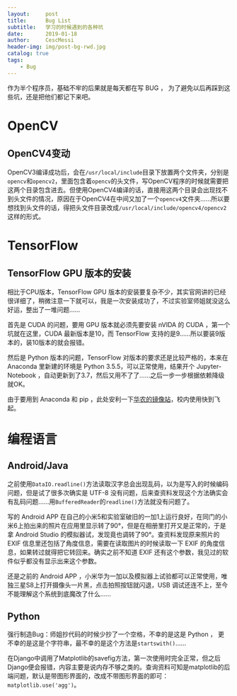 ```yaml
---
layout:     post
title:      Bug List
subtitle:   学习的时候遇到的各种坑
date:       2019-01-18
author:     CescMessi
header-img: img/post-bg-rwd.jpg
catalog: true
tags:
    - Bug
---
```


作为半个程序员，基础不牢的后果就是每天都在写 BUG ， 为了避免以后再踩到这些坑，还是把他们都记下来吧。

# OpenCV
## OpenCV4变动
OpenCV3编译成功后，会在`/usr/local/include`目录下放置两个文件夹，分别是`opencv`和`opencv2`，里面包含着`opencv`的头文件，写OpenCV程序的时候就需要把这两个目录包含进去。但使用OpenCV4编译的话，直接用这两个目录会出现找不到头文件的情况，原因在于OpenCV4在中间又加了一个`opencv4`文件夹……所以要想找到头文件的话，得把头文件目录改成`/usr/local/include/opencv4/opencv2`这样的形式。

# TensorFlow
## TensorFlow GPU 版本的安装
相比于CPU版本，TensorFlow GPU 版本的安装要复杂不少，其实官网讲的已经很详细了，稍微注意一下就可以，我是一次安装成功了，不过实验室师姐就没这么好运，整出了一堆问题……

首先是 CUDA 的问题，要用 GPU 版本就必须先要安装 nVIDA 的 CUDA ，第一个坑就在这里，CUDA 最新版本是10，而 TensorFlow 支持的是9……所以要装9版本的，装10版本的就会报错。

然后是 Python 版本的问题，TensorFlow 对版本的要求还是比较严格的，本来在 Anaconda 里新建的环境是 Python 3.5.5，可以正常使用，结果开个 Jupyter-Notebook ，自动更新到了3.7，然后又用不了了……之后一步一步根据依赖降级就OK。

由于要用到 Anaconda 和 pip ，此处安利一下[华农的镜像站](https://mirrors.scau.edu.cn/)，校内使用快到飞起。

# 编程语言
## Android/Java
之前使用`DataIO.readline()`方法读取汉字总会出现乱码，以为是写入的时候编码问题，但是试了很多次确实是 UTF-8 没有问题，后来查资料发现这个方法确实会有乱码问题……用`BufferedReader`的`readline()`方法就没有问题了。

写的 Android APP 在自己的小米5和实验室破旧的一加1上运行良好，在同门的小米6上拍出来的照片在应用里显示转了90°，但是在相册里打开又是正常的，于是拿 Android Studio 的模拟器试，发现竟也调转了90°。查资料发现原来照片的 EXIF 信息里还包括了角度信息，需要在读取图片的时候读取一下 EXIF 的角度信息，如果转过就得把它转回来。确实之前不知道 EXIF 还有这个参数，我见过的软件似乎都没有显示出来这个参数。

还是之前的 Android APP ，小米华为一加以及模拟器上试验都可以正常使用，唯独三星S8上打开摄像头一片黑，点击拍照按钮就闪退，USB 调试还连不上，至今不能理解这个系统到底魔改了什么……

## Python
强行制造Bug：师姐抄代码的时候少抄了一个空格，不幸的是这是 Python ， 更不幸的是这是个字符串，最不幸的是这个方法是`startswith()`……

在Django中调用了Matplotlib的savefig方法，第一次使用时完全正常，但之后Django便会报错，内容主要是说内存不够之类的。查询资料可知是matplotlib的后端问题，默认是带图形界面的，改成不带图形界面的即可：`matplotlib.use('agg')`。
